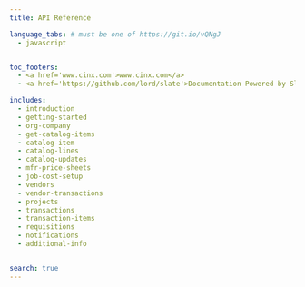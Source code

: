 ```yaml
---
title: API Reference

language_tabs: # must be one of https://git.io/vQNgJ
  - javascript


toc_footers:
  - <a href='www.cinx.com'>www.cinx.com</a>
  - <a href='https://github.com/lord/slate'>Documentation Powered by Slate</a>

includes:
  - introduction
  - getting-started
  - org-company
  - get-catalog-items
  - catalog-item
  - catalog-lines
  - catalog-updates
  - mfr-price-sheets
  - job-cost-setup
  - vendors
  - vendor-transactions
  - projects
  - transactions
  - transaction-items
  - requisitions
  - notifications
  - additional-info


search: true
---
```


